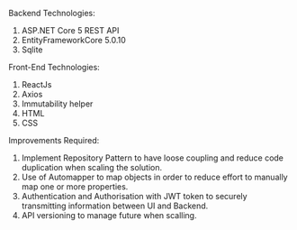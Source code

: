 Backend Technologies:
1. ASP.NET Core 5 REST API
2. EntityFrameworkCore 5.0.10
3. Sqlite

Front-End Technologies:
1. ReactJs 
2. Axios
3. Immutability helper
4. HTML
5. CSS


Improvements Required:
1. Implement Repository Pattern to have loose coupling and reduce code duplication when scaling the solution.
2. Use of Automapper to map objects in order to reduce effort to manually map one or more properties.
3. Authentication and Authorisation with JWT token to securely transmitting information between UI and Backend.
4. API versioning to manage future when scalling.
